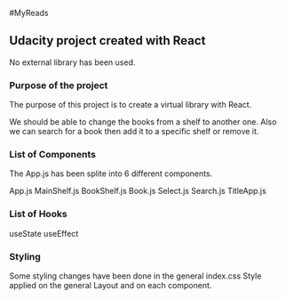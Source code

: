 #MyReads

## Udacity project created with React
No external library has been used. 
### Purpose of the project
The purpose of this project is to create a virtual library with React. 

We should be able to change the books from a shelf to another one. 
Also we can search for a book then add it to a specific shelf or remove it. 

### List of Components
The App.js has been splite into 6 different components.

App.js
MainShelf.js
BookShelf.js
Book.js
Select.js
Search.js
TitleApp.js


### List of Hooks
useState 
useEffect

### Styling
Some styling changes have been done in the general index.css
Style applied on the general Layout and on each component. 